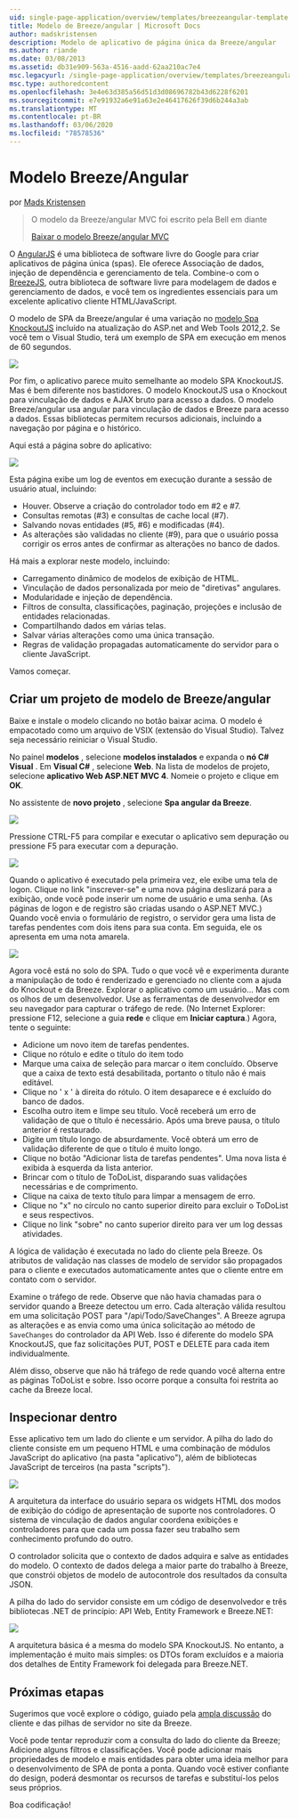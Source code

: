 ```yaml
---
uid: single-page-application/overview/templates/breezeangular-template
title: Modelo de Breeze/angular | Microsoft Docs
author: madskristensen
description: Modelo de aplicativo de página única da Breeze/angular
ms.author: riande
ms.date: 03/08/2013
ms.assetid: db31e909-563a-4516-aadd-62aa210ac7e4
msc.legacyurl: /single-page-application/overview/templates/breezeangular-template
msc.type: authoredcontent
ms.openlocfilehash: 3e4e63d385a56d51d3d08696782b43d6228f6201
ms.sourcegitcommit: e7e91932a6e91a63e2e46417626f39d6b244a3ab
ms.translationtype: MT
ms.contentlocale: pt-BR
ms.lasthandoff: 03/06/2020
ms.locfileid: "78578536"
---
```

# <a name="breezeangular-template"></a>Modelo Breeze/Angular

por [Mads Kristensen](https://github.com/madskristensen)

> O modelo da Breeze/angular MVC foi escrito pela Bell em diante
> 
> [Baixar o modelo Breeze/angular MVC](https://go.microsoft.com/fwlink/?LinkId=286437)

O [AngularJS](http://angularjs.org) é uma biblioteca de software livre do Google para criar aplicativos de página única (spas). Ele oferece Associação de dados, injeção de dependência e gerenciamento de tela. Combine-o com o [BreezeJS](http://www.breezejs.com/?utm_source=ms-spa), outra biblioteca de software livre para modelagem de dados e gerenciamento de dados, e você tem os ingredientes essenciais para um excelente aplicativo cliente HTML/JavaScript.

O modelo de SPA da Breeze/angular é uma variação no [modelo Spa KnockoutJS](../introduction/knockoutjs-template.md) incluído na atualização do ASP.net and Web Tools 2012,2. Se você tem o Visual Studio, terá um exemplo de SPA em execução em menos de 60 segundos.

![](http://www.breezejs.com/sites/all/images/spa-template/NgRunningTodoPage.png)

Por fim, o aplicativo parece muito semelhante ao modelo SPA KnockoutJS. Mas é bem diferente nos bastidores. O modelo KnockoutJS usa o Knockout para vinculação de dados e AJAX bruto para acesso a dados. O modelo Breeze/angular usa angular para vinculação de dados e Breeze para acesso a dados. Essas bibliotecas permitem recursos adicionais, incluindo a navegação por página e o histórico.

Aqui está a página sobre do aplicativo:

![](http://www.breezejs.com/sites/all/images/spa-template/NgRunningAboutPage.png)

Esta página exibe um log de eventos em execução durante a sessão de usuário atual, incluindo:

- Houver. Observe a criação do controlador todo em #2 e #7.
- Consultas remotas (#3) e consultas de cache local (#7).
- Salvando novas entidades (#5, #6) e modificadas (#4).
- As alterações são validadas no cliente (#9), para que o usuário possa corrigir os erros antes de confirmar as alterações no banco de dados.

Há mais a explorar neste modelo, incluindo:

- Carregamento dinâmico de modelos de exibição de HTML.
- Vinculação de dados personalizada por meio de "diretivas" angulares.
- Modularidade e injeção de dependência.
- Filtros de consulta, classificações, paginação, projeções e inclusão de entidades relacionadas.
- Compartilhando dados em várias telas.
- Salvar várias alterações como uma única transação.
- Regras de validação propagadas automaticamente do servidor para o cliente JavaScript.

Vamos começar.

## <a name="create-a-breezeangular-template-project"></a>Criar um projeto de modelo de Breeze/angular

Baixe e instale o modelo clicando no botão baixar acima. O modelo é empacotado como um arquivo de VSIX (extensão do Visual Studio). Talvez seja necessário reiniciar o Visual Studio.

No painel **modelos** , selecione **modelos instalados** e expanda o **nó C# Visual** . Em **Visual C#** , selecione **Web**. Na lista de modelos de projeto, selecione **aplicativo Web ASP.NET MVC 4**. Nomeie o projeto e clique em **OK**.

No assistente de **novo projeto** , selecione **Spa angular da Breeze**.

![](http://www.breezejs.com/sites/all/images/spa-template/SelectBreezeNgSpaTemplate.png)

Pressione CTRL-F5 para compilar e executar o aplicativo sem depuração ou pressione F5 para executar com a depuração.

![](http://www.breezejs.com/sites/all/images/spa-template/ZephyrLogin.png)

Quando o aplicativo é executado pela primeira vez, ele exibe uma tela de logon. Clique no link "inscrever-se" e uma nova página deslizará para a exibição, onde você pode inserir um nome de usuário e uma senha. (As páginas de logon e de registro são criadas usando o ASP.NET MVC.) Quando você envia o formulário de registro, o servidor gera uma lista de tarefas pendentes com dois itens para sua conta. Em seguida, ele os apresenta em uma nota amarela.

![](http://www.breezejs.com/sites/all/images/spa-template/TodoList.png)

Agora você está no solo do SPA. Tudo o que você vê e experimenta durante a manipulação de todo é renderizado e gerenciado no cliente com a ajuda do Knockout e da Breeze. Explorar o aplicativo como um usuário... Mas com os olhos de um desenvolvedor. Use as ferramentas de desenvolvedor em seu navegador para capturar o tráfego de rede. (No Internet Explorer: pressione F12, selecione a guia **rede** e clique em **Iniciar captura**.) Agora, tente o seguinte:

- Adicione um novo item de tarefas pendentes.
- Clique no rótulo e edite o título do item todo
- Marque uma caixa de seleção para marcar o item concluído. Observe que a caixa de texto está desabilitada, portanto o título não é mais editável.
- Clique no ' x ' à direita do rótulo. O item desaparece e é excluído do banco de dados.
- Escolha outro item e limpe seu título. Você receberá um erro de validação de que o título é necessário. Após uma breve pausa, o título anterior é restaurado.
- Digite um título longo de absurdamente. Você obterá um erro de validação diferente de que o título é muito longo.
- Clique no botão "Adicionar lista de tarefas pendentes". Uma nova lista é exibida à esquerda da lista anterior.
- Brincar com o título de ToDoList, disparando suas validações necessárias e de comprimento.
- Clique na caixa de texto título para limpar a mensagem de erro.
- Clique no "x" no círculo no canto superior direito para excluir o ToDoList e seus respectivos.
- Clique no link "sobre" no canto superior direito para ver um log dessas atividades.

A lógica de validação é executada no lado do cliente pela Breeze. Os atributos de validação nas classes de modelo de servidor são propagados para o cliente e executados automaticamente antes que o cliente entre em contato com o servidor.

Examine o tráfego de rede. Observe que não havia chamadas para o servidor quando a Breeze detectou um erro. Cada alteração válida resultou em uma solicitação POST para "/api/Todo/SaveChanges". A Breeze agrupa as alterações e as envia como uma única solicitação ao método de `SaveChanges` do controlador da API Web. Isso é diferente do modelo SPA KnockoutJS, que faz solicitações PUT, POST e DELETE para cada item individualmente.

Além disso, observe que não há tráfego de rede quando você alterna entre as páginas ToDoList e sobre. Isso ocorre porque a consulta foi restrita ao cache da Breeze local.

## <a name="peek-inside"></a>Inspecionar dentro

Esse aplicativo tem um lado do cliente e um servidor. A pilha do lado do cliente consiste em um pequeno HTML e uma combinação de módulos JavaScript do aplicativo (na pasta "aplicativo"), além de bibliotecas JavaScript de terceiros (na pasta "scripts").

![](http://www.breezejs.com/sites/all/images/spa-template/NgClientArchitecture2.png)

A arquitetura da interface do usuário separa os widgets HTML dos modos de exibição do código de apresentação de suporte nos controladores. O sistema de vinculação de dados angular coordena exibições e controladores para que cada um possa fazer seu trabalho sem conhecimento profundo do outro.

O controlador solicita que o contexto de dados adquira e salve as entidades do modelo. O contexto de dados delega a maior parte do trabalho à Breeze, que constrói objetos de modelo de autocontrole dos resultados da consulta JSON.

A pilha do lado do servidor consiste em um código de desenvolvedor e três bibliotecas .NET de princípio: API Web, Entity Framework e Breeze.NET:

![](http://www.breezejs.com/sites/all/images/spa-template/ServerArchitecture.png)

A arquitetura básica é a mesma do modelo SPA KnockoutJS. No entanto, a implementação é muito mais simples: os DTOs foram excluídos e a maioria dos detalhes de Entity Framework foi delegada para Breeze.NET.

## <a name="next-steps"></a>Próximas etapas

Sugerimos que você explore o código, guiado pela [ampla discussão](http://www.breezejs.com/ng-spa-template?utm_source=ms-spa) do cliente e das pilhas de servidor no site da Breeze.

Você pode tentar reproduzir com a consulta do lado do cliente da Breeze; Adicione alguns filtros e classificações. Você pode adicionar mais propriedades de modelo e mais entidades para obter uma ideia melhor para o desenvolvimento de SPA de ponta a ponta. Quando você estiver confiante do design, poderá desmontar os recursos de tarefas e substituí-los pelos seus próprios.

Boa codificação!
